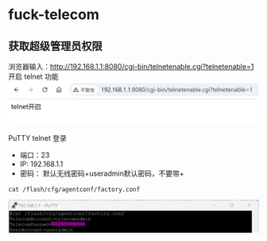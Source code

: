 # fuck-telecom

## 获取超级管理员权限
浏览器输入：http://192.168.1.1:8080/cgi-bin/telnetenable.cgi?telnetenable=1 开启 telnet 功能
![telnet](enable_telnet.png)

PuTTY telnet 登录
- 端口：23
- IP: 192.168.1.1
- 密码： 默认无线密码+useradmin默认密码，不要带+

```
cat /flash/cfg/agentconf/factory.conf
```
![passwd](passwd.png)
